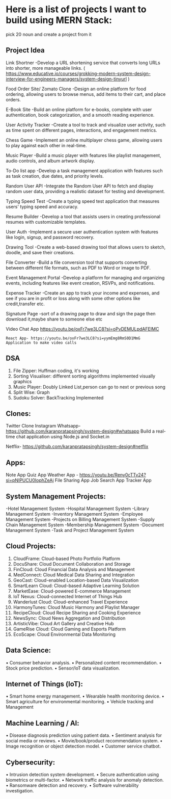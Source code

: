 # Here is a list of projects I want to build using MERN Stack:

pick 20 noun and create a project from it

## Project Idea

Link Shortner
-Develop a URL shortening service that converts long URLs into shorter, more manageable links.
( https://www.educative.io/courses/grokking-modern-system-design-interview-for-engineers-managers/system-design-tinyurl )

Food Order Site/ Zomato Clone
-Design an online platform for food ordering, allowing users to browse menus, add items to their cart, and place orders.

E-Book Site
-Build an online platform for e-books, complete with user authentication, book categorization, and a smooth reading experience.

User Activity Tracker
-Create a tool to track and visualize user activity, such as time spent on different pages, interactions, and engagement metrics.

Chess Game
-Implement an online multiplayer chess game, allowing users to play against each other in real-time.

Music Player
-Build a music player with features like playlist management, audio controls, and album artwork display.

To-Do list app
-Develop a task management application with features such as task creation, due dates, and priority levels.

Random User API
-Integrate the Random User API to fetch and display random user data, providing a realistic dataset for testing and development.

Typing Speed Test
-Create a typing speed test application that measures users' typing speed and accuracy.

Resume Builder
-Develop a tool that assists users in creating professional resumes with customizable templates.

User Auth
-Implement a secure user authentication system with features like login, signup, and password recovery.

Drawing Tool
-Create a web-based drawing tool that allows users to sketch, doodle, and save their creations.

File Converter
-Build a file conversion tool that supports converting between different file formats, such as PDF to Word or image to PDF.

Event Management Portal
-Develop a platform for managing and organizing events, including features like event creation, RSVPs, and notifications.

Expense Tracker
-Create an app to track your income and expenses, and see if you are in profit or loss along with some other options like credit,transfer etc.

Signature Page
-sort of a drawing page to draw and sign the page then download it,maybe share to someone else etc

Video Chat App
https://youtu.be/oxFr7we3LC8?si=oPvDEMULpdAFEIMC

    React App- https://youtu.be/oxFr7we3LC8?si=yymEmg8RmS0D1MmG
    Application to make video calls

## DSA

1. File Zipper: Huffman coding, it's working
2. Sorting Visualiser: different sorting algorithms implemented visually graphics
3. Music Player: Doubly Linked List,person can go to next or previous song
4. Split Wise: Graph
5. Sudoku Solver: BackTracking Implemented

## Clones:

Twitter Clone
Instagram
Whatsapp- https://github.com/karanpratapsingh/system-design#whatsapp
Build a real-time chat application using Node.js and Socket.in

Netflix- https://github.com/karanpratapsingh/system-design#netflix

## Apps:

Note App
Quiz App
Weather App - https://youtu.be/Reny0cTTv24?si=pNIPUCU0IophZeAj
File Sharing App
Job Search App
Tracker App

## System Management Projects:

-Hotel Management System
-Hospital Management System
-Library Management System
-Inventory Management System
-Employee Management System
-Projects on Billing Management System
-Supply Chain Management System
-Membership Management System
-Document Management System
-Task and Project Management System

## Cloud Projects:

1. CloudFrame: Cloud-based Photo Portfolio Platform
2. DocuShare: Cloud Document Collaboration and Storage
3. FinCloud: Cloud Financial Data Analysis and Management
4. MedConnect: Cloud Medical Data Sharing and Integration
5. GeoCast: Cloud-enabled Location-based Data Visualization
6. SmartLearn Cloud: Cloud-based Adaptive Learning Solution
7. MarketEase: Cloud-powered E-commerce Management
8. loT Nexus: Cloud-connected Internet of Things Hub
9. Wanderlust Cloud: Cloud-enhanced Travel Experience
10. HarmonyTunes: Cloud Music Harmony and Playlist Manager
11. RecipeCloud: Cloud Recipe Sharing and Cooking Experience
12. NewsSync: Cloud News Aggregation and Distribution
13. ArtisticVibe: Cloud Art Gallery and Creative Hub
14. GameRise Cloud: Cloud Gaming and Esports Platform
15. EcoScape: Cloud Environmental Data Monitoring

## Data Science:

• Consumer behavior analysis.
• Personalized content recommendation.
• Stock price prediction.
• Sensor/loT data visualization.

## Internet of Things (loT):

• Smart home energy management.
• Wearable health monitoring device.
• Smart agriculture for environmental monitoring.
• Vehicle tracking and Management

## Machine Learning / Al:

• Disease diagnosis prediction using patient data.
• Sentiment analysis for social media or reviews.
• Movie/book/product recommendation system.
• Image recognition or object detection model.
• Customer service chatbot.

## Cybersecurity:

• Intrusion detection system development.
• Secure authentication using biometrics or multi-factor.
• Network traffic analysis for anomaly detection.
• Ransomware detection and recovery.
• Software vulnerability investigation.
